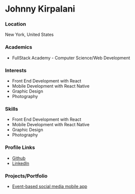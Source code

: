 # Johnny Kirpalani

### Location

New York, United States

### Academics

- FullStack Academy - Computer Science/Web Development

### Interests

- Front End Development with React
- Mobile Development with React Native
- Graphic Design
- Photography

### Skills

- Front End Development with React
- Mobile Development with React Native
- Graphic Design
- Photography

### Profile Links

- [Github](https://github.com/jkirpalani)
- [LinkedIn](https://www.linkedin.com/in/johnny-kirpalani)

### Projects/Portfolio

- [Event-based social media mobile app](https://github.com/yoshis-yodelers/event-hive)
